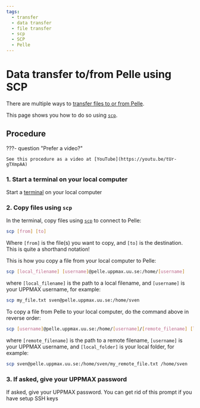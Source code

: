 ```yaml
---
tags:
  - transfer
  - data transfer
  - file transfer
  - scp
  - SCP
  - Pelle
---
```


# Data transfer to/from Pelle using SCP

There are multiple ways to [transfer files to or from Pelle](../cluster_guides/transfer_pelle.md).

This page shows you how to do so using [`scp`](scp.md).

## Procedure

???- question "Prefer a video?"

    See this procedure as a video at [YouTube](https://youtu.be/tUr-gTXmpAA)

### 1. Start a terminal on your local computer

Start a [terminal](../software/terminal.md) on your local computer

### 2. Copy files using `scp`

In the terminal, copy files using [`scp`](scp.md) to connect to Pelle:

```bash
scp [from] [to]
```

Where `[from]` is the file(s) you want to copy, and `[to]` is the destination.
This is quite a shorthand notation!

This is how you copy a file from your local computer to Pelle:

```bash
scp [local_filename] [username]@pelle.uppmax.uu.se:/home/[username]
```

where `[local_filename]` is the path to a local filename,
and `[username]` is your UPPMAX username, for example:

```bash
scp my_file.txt sven@pelle.uppmax.uu.se:/home/sven
```

To copy a file from Pelle to your local computer,
do the command above in reverse order:

```bash
scp [username]@pelle.uppmax.uu.se:/home/[username]/[remote_filename] [local_folder]
```

where `[remote_filename]` is the path to a remote filename,
`[username]` is your UPPMAX username,
and `[local_folder]` is your local folder, for example:

```bash
scp sven@pelle.uppmax.uu.se:/home/sven/my_remote_file.txt /home/sven
```

### 3. If asked, give your UPPMAX password

If asked, give your UPPMAX password.
You can get rid of this prompt if you have setup SSH keys
